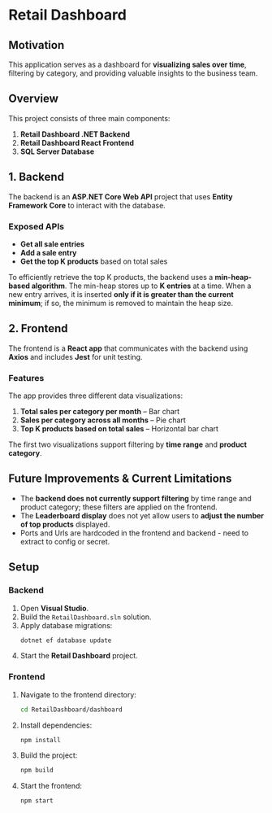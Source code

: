 ﻿# Retail Dashboard  

## Motivation  
This application serves as a dashboard for **visualizing sales over time**, filtering by category, and providing valuable insights to the business team.  

## Overview  
This project consists of three main components:  
1. **Retail Dashboard .NET Backend**  
2. **Retail Dashboard React Frontend**  
3. **SQL Server Database**  

## 1. Backend  
The backend is an **ASP.NET Core Web API** project that uses **Entity Framework Core** to interact with the database.  

### Exposed APIs  
- **Get all sale entries**  
- **Add a sale entry**  
- **Get the top K products** based on total sales  

To efficiently retrieve the top K products, the backend uses a **min-heap-based algorithm**. The min-heap stores up to **K entries** at a time. When a new entry arrives, it is inserted **only if it is greater than the current minimum**; if so, the minimum is removed to maintain the heap size.  

## 2. Frontend  
The frontend is a **React app** that communicates with the backend using **Axios** and includes **Jest** for unit testing.  

### Features  
The app provides three different data visualizations:  
1. **Total sales per category per month** – Bar chart  
2. **Sales per category across all months** – Pie chart  
3. **Top K products based on total sales** – Horizontal bar chart  

The first two visualizations support filtering by **time range** and **product category**.  

## Future Improvements & Current Limitations  
- The **backend does not currently support filtering** by time range and product category; these filters are applied on the frontend.  
- The **Leaderboard display** does not yet allow users to **adjust the number of top products** displayed.  
- Ports and Urls are hardcoded in the frontend and backend - need to extract to config or secret.
## Setup  

### Backend  
1. Open **Visual Studio**.  
2. Build the `RetailDashboard.sln` solution.  
3. Apply database migrations:  
   ```sh
   dotnet ef database update
   ```  
4. Start the **Retail Dashboard** project.  

### Frontend  
1. Navigate to the frontend directory:  
   ```sh
   cd RetailDashboard/dashboard
   ```  
2. Install dependencies:  
   ```sh
   npm install
   ```  
3. Build the project:  
   ```sh
   npm build
   ```  
4. Start the frontend:  
   ```sh
   npm start
   ```  
